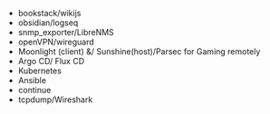 - bookstack/wikijs
- obsidian/logseq
- snmp_exporter/LibreNMS
- openVPN/wireguard
- Moonlight (client) &/ Sunshine(host)/Parsec for Gaming remotely
- Argo CD/ Flux CD
- Kubernetes
- Ansible
- continue
- tcpdump/Wireshark